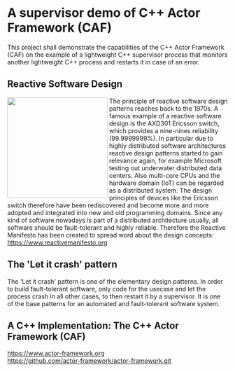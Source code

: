 # A supervisor demo of C++ Actor Framework (CAF)

This project shall demonstrate the capabilities of the C++ Actor Framework (CAF)
on the example of a lightweight C++ supervisor process that monitors another lightweight 
C++ process and restarts it in case of an error.

## Reactive Software Design

<img align='left' src="https://github.com/weberdaniel/supervisor-demo/blob/main/doc/images/reactive_design.jpg" width="230">

The principle of reactive software design patterns reaches back to the 1970s. A famous example of a reactive software design is the AXD301 Ericsson switch, which provides a nine-nines reliability (99.9999999%). In particular due to highly distributed software architectures reactive design patterns started to gain relevance again, for example Microsoft testing out underwater distributed data centers. Also multi-core CPUs and the hardware domain (IoT) can be regarded as a distributed system. The design principles of devices like the Ericsson switch therefore have been rediscovered and become more and more adopted and integrated into new and old programming domains. Since any kind of software nowadays is part of a distributed architecture usually, all software should be fault-tolerant and highly reliable. Therefore the Reactive Manifesto has been created to spread word about the design concepts: https://www.reactivemanifesto.org

## The 'Let it crash' pattern

The 'Let it crash' pattern is one of the elementary design patterns. In order to build fault-tolerant software, only code for the usecase and let the process crash in all other cases, to then restart it by a supervisor. It is one of the base patterns for an automated and fault-tolerant software system.

## A C++ Implementation: The C++ Actor Framework (CAF)

https://www.actor-framework.org <br>
https://github.com/actor-framework/actor-framework.git
